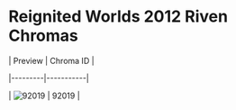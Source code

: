 # Reignited Worlds 2012 Riven Chromas


| Preview | Chroma ID |

|---------|-----------|

| ![92019](https://raw.communitydragon.org/latest/plugins/rcp-be-lol-game-data/global/default/v1/champion-chroma-images/92/92019.png) | 92019 |